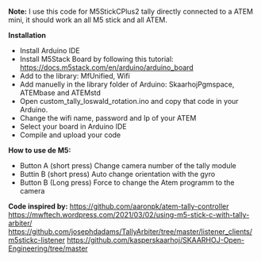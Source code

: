**Note:** I use this code for M5StickCPlus2 tally directly connected to a ATEM mini, it should work an all M5 stick and all ATEM.

**Installation**

- Install Arduino IDE
- Install M5Stack Board by following this tutorial: https://docs.m5stack.com/en/arduino/arduino_board
- Add to the library: MfUnified, Wifi
- Add manuelly in the library folder of Arduino: SkaarhojPgmspace, ATEMbase and ATEMstd
- Open custom_tally_loswald_rotation.ino and copy that code in your Arduino.
- Change the wifi name, password and Ip of your ATEM
- Select your board in Arduino IDE
- Compile and upload your code

**How to use de M5:**

- Button A (short press)
  Change camera number of the tally module
- Buttin B (short press)
  Auto change orientation with the gyro
- Button B (Long press)
  Force to change the Atem programm to the camera

**Code inspired by:**
https://github.com/aaronpk/atem-tally-controller
https://mwftech.wordpress.com/2021/03/02/using-m5-stick-c-with-tally-arbiter/
https://github.com/josephdadams/TallyArbiter/tree/master/listener_clients/m5stickc-listener
https://github.com/kasperskaarhoj/SKAARHOJ-Open-Engineering/tree/master

